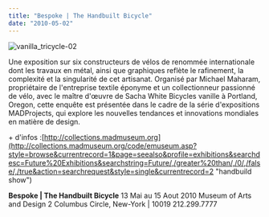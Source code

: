 ```yaml
---
title: "Bespoke | The Handbuilt Bicycle"
date: "2010-05-02"
---
```


![](http://www.guidoline.com/wp-content/uploads/2010/05/vanilla_tricycle-02.jpg "vanilla_tricycle-02")

Une exposition sur six constructeurs de vélos de renommée internationale dont les travaux en métal, ainsi que graphiques reflète le rafinement, la complexité et la singularité de cet artisanat. Organisé par Michael Maharam, propriétaire de l'entreprise textile éponyme et un collectionneur passionné de vélo, avec le maître d'œuvre de Sacha White Bicycles vanille à Portland, Oregon, cette enquête est présentée dans le cadre de la série d'expositions MADProjects, qui explore les nouvelles tendances et innovations mondiales en matière de design.

\+ d'infos :[http://collections.madmuseum.org](http://collections.madmuseum.org/code/emuseum.asp?style=browse&currentrecord=1&page=seealso&profile=exhibitions&searchdesc=Future%20Exhibitions&searchstring=Future/,/greater%20than/,/0/,/false/,/true&action=searchrequest&style=single&currentrecord=2 "handbuild show")

**Bespoke | The Handbuilt Bicycle** 13 Mai au 15 Aout 2010 Museum of Arts and Design 2 Columbus Circle, New-York | 10019 212.299.7777
